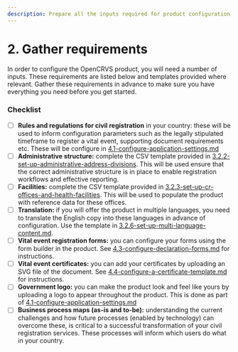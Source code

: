 ```yaml
---
description: Prepare all the inputs required for product configuration.
---
```


# 2. Gather requirements

In order to configure the OpenCRVS product, you will need a number of inputs. These requirements are listed below and templates provided where relevant. Gather these requirements in advance to make sure you have everything you need before you get started.&#x20;

### Checklist

* [ ] **Rules and regulations for civil registration** in your country: these will be used to inform configuration parameters such as the legally stipulated timeframe to register a vital event, supporting document requirements etc. These will be configure in [4.1-configure-application-settings.md](4.-configuration/4.1-configure-application-settings.md "mention")
* [ ] **Administrative structure:** complete the CSV template provided in [3.2.2-set-up-administrative-address-divisions](3.-installation/3.2-set-up-your-own-country-configuration/3.2.2-set-up-administrative-address-divisions/ "mention"). This will be used ensure that the correct administrative structure is in place to enable registration workflows and effective reporting.
* [ ] **Facilities:** complete the CSV template provided in [3.2.3-set-up-cr-offices-and-health-facilities](3.-installation/3.2-set-up-your-own-country-configuration/3.2.3-set-up-cr-offices-and-health-facilities/ "mention"). This will be used to populate the product with reference data for these offices.
* [ ] **Translation:** if you will offer the product in multiple languages, you need to translate the English copy into these languages in advance of configuration. Use the template in [3.2.6-set-up-multi-language-content.md](3.-installation/3.2-set-up-your-own-country-configuration/3.2.6-set-up-multi-language-content.md "mention").
* [ ] **Vital event registration forms:** you can configure your forms using the form builder in the product. See [4.3-configure-declaration-forms.md](4.-configuration/4.3-configure-declaration-forms.md "mention") for instructions.
* [ ] **Vital event certificates:** you can add your certificates by uploading an SVG file of the document. See [4.4-configure-a-certificate-template.md](4.-configuration/4.4-configure-a-certificate-template.md "mention") for instructions.
* [ ] **Government logo:** you can make the product look and feel like yours by uploading a logo to appear throughout the product. This is done as part of [4.1-configure-application-settings.md](4.-configuration/4.1-configure-application-settings.md "mention")
* [ ] **Business process maps (as-is and to-be):** understanding the current challenges and how future processes (enabled by technology) can overcome these, is critical to a successful transformation of your civil registration services. These processes will inform which users do what in your country.
